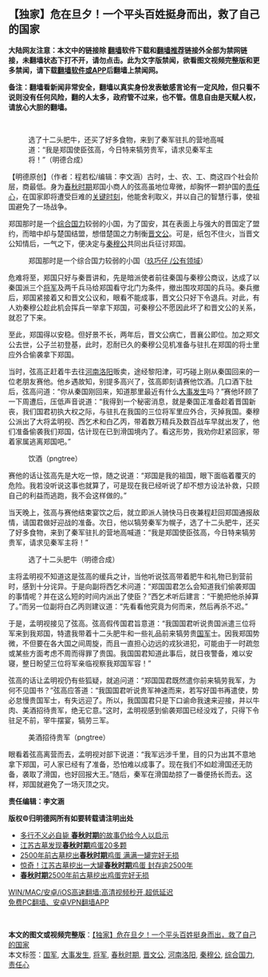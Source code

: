  <h2>【独家】危在旦夕！一个平头百姓挺身而出，救了自己的国家</h2> <p class="notice"><b>大陆网友注意：本文中的链接除 <a href="https://github.com/bannedbook/fanqiang" >翻墙</a>软件下载和<a href="https://github.com/killgcd/justmysocks/blob/master/README.md">翻墙推荐</a>链接外全部为禁网链接，未翻墙状态下打不开，请勿点击。此为文字版禁闻，欲看图文视频完整版和更多禁闻，请下载<a href="https://github.com/bannedbook/fanqiang">翻墙软件或APP</a>后翻墙上禁闻网。</p><p>备注：翻墙看新闻非常安全，翻墙以真实身份发表敏感言论有一定风险，但只看不说则没有任何风险，翻的人太多，政府管不过来，也不管。信息自由是天赋人权，请放心大胆的翻墙。</b></p>  <div class="entry"> <br /> <figure><a href="https://i0.wp.com/upload-images-bucket-v64rleca837do.s3.eu-west-1.amazonaws.com/wp-content/uploads/2021/04/22101325/%E6%9C%AA%E6%A0%87%E9%A2%98-1-95.jpg?fit=860%2C484&#038;ssl=1" data-caption="选了十二头肥牛，还买了好多食物，来到了秦军驻扎的营地高喊道：“我是郑国使臣弦高，今日特来犒劳贵军，请求见秦军主将！”（明德合成）"></a><figcaption class="wp-caption-text">选了十二头肥牛，还买了好多食物，来到了秦军驻扎的营地高喊道：“我是郑国使臣弦高，今日特来犒劳贵军，请求见秦军主将！”（明德合成）</figcaption></figure> <p>【明德原创】（作者：程若松/编辑：李文涵）古时，士、农、工、商这四个社会阶层，商最低。身为<a href="https://www.bannedbook.org/bnews/tag/%E6%98%A5%E7%A7%8B%E6%97%B6%E6%9C%9F/" class="st_tag internal_tag" rel="tag" title="标签 春秋时期 下的日志">春秋时期</a>郑国小商人的弦高虽地位卑微，却胸怀一颗护国的<a href="https://www.bannedbook.org/bnews/tag/%E8%B4%A3%E4%BB%BB%E5%BF%83/" class="st_tag internal_tag" rel="tag" title="标签 责任心 下的日志">责任心</a>，在国家即将遭受巨难的<span class='wp_keywordlink'><a href="https://www.bannedbook.org/forum2/topic151.html" title="关键时刻：李鹏日记" target="_blank">关键时刻</a></span>，他能舍利取义，并以自己的智慧行事，使祖国避免了一场战争。</p> <p>郑国那时是一个<a href="https://www.bannedbook.org/bnews/tag/%E7%BB%BC%E5%90%88%E5%9B%BD%E5%8A%9B/" class="st_tag internal_tag" rel="tag" title="标签 综合国力 下的日志">综合国力</a>较弱的小国，为了国安，其在表面上与强大的晋国定了盟约，而暗中却与楚国结盟，想借楚国之力制衡<a href="https://www.bannedbook.org/bnews/tag/%E6%99%8B%E6%96%87%E5%85%AC/" class="st_tag internal_tag" rel="tag" title="标签 晋文公 下的日志">晋文公</a>。可是，纸包不住火，当晋文公知情后，一气之下，便决定与<a href="https://www.bannedbook.org/bnews/tag/%E7%A7%A6%E7%A9%86%E5%85%AC/" class="st_tag internal_tag" rel="tag" title="标签 秦穆公 下的日志">秦穆公</a>共同出兵征讨郑国。</p> <figure id="attachment_33265" aria-describedby="caption-attachment-33265" style="width: 1134px" class="wp-caption alignnone"><figcaption id="caption-attachment-33265" class="wp-caption-text">郑国那时是一个综合国力较弱的小国（<a href="https://creativecommons.org/licenses/by-sa/3.0/">玖巧仔 /公有领域</a>）</figcaption></figure> <p>危难将至，郑国只好与秦晋讲和，先是暗派使者前往秦国与秦穆公商议，达成了以秦国派三个<a href="https://www.bannedbook.org/bnews/tag/%e5%b0%86%e5%86%9b/" class="st_tag internal_tag" rel="tag" title="标签 将军 下的日志">将军</a>及两千兵马给郑国看守北门为条件，撤出围攻郑国的兵马。秦兵撤后，郑国紧接着又和晋文公议和，眼看不能成事，晋文公只好下令退兵。对此，有人劝秦穆公趁此机会挥兵一举拿下郑国，可秦穆公不愿因此坏了和晋文公的关系，就忍了下来。</p>  <p>至此，郑国得以安稳。但好景不长，两年后，晋文公病亡，晋襄公即位。加之郑文公去世，公子兰初登基，此时，忍耐已久的秦穆公见机准备与驻扎在郑国的将士里应外合偷袭拿下郑国。</p> <p>当时，弦高正赶着牛去往<a href="https://www.bannedbook.org/bnews/tag/%e6%b2%b3%e5%8d%97%e6%b4%9b%e9%98%b3/" class="st_tag internal_tag" rel="tag" title="标签 河南洛阳 下的日志">河南洛阳</a>贩卖，途经黎阳津，可巧碰上刚从秦国回来的一位老朋友赛他。他乡遇故知，别提多高兴了，弦高即刻请赛他饮酒。几口酒下肚后，弦高问道：“你从秦国刚回来，知道那里最近有什么<a href="https://www.bannedbook.org/bnews/tag/%E5%A4%A7%E4%BA%8B%E5%8F%91%E7%94%9F/" class="st_tag internal_tag" rel="tag" title="标签 大事发生 下的日志">大事发生</a>吗？”赛他环顾了一下周遭后，压低声音说道：“我得到一个秘密消息，就是秦国正准备趁着晋国新丧，我们国君初执大权之际，与驻扎在我国的三位将军里应外合，灭掉我国。秦穆公派出了大将孟明视、西乞术和白乙丙，带着数万精兵及数百战车早就出发了，他们准备偷袭我们郑国，估计现在已到滑国境内了。看这形势，我劝你赶紧回家，带着家属逃离郑国吧。”</p> <figure id="attachment_33263" aria-describedby="caption-attachment-33263" style="width: 1122px" class="wp-caption alignnone"><figcaption id="caption-attachment-33263" class="wp-caption-text">饮酒（pngtree）</figcaption></figure> <p>赛他的话让弦高先是大吃一惊，随之说道：“郑国是我的祖国，眼下面临着覆灭的危险。我若没听说这事也就算了，可是现在我已经听说了却不想方设法补救，只顾自己的利益而逃跑，我不会这样做的。”</p>  <p>当天晚上，弦高与赛他结束宴饮之后，就立即派人骑快马日夜兼程赶回郑国通报敌情，请国君做好迎战的准备。次日，他以犒劳秦军为幌子，选了十二头肥牛，还买了好多食物，来到了秦军驻扎的营地高喊道：“我是郑国使臣弦高，今日特来犒劳贵军，请求见秦军主将！”</p> <figure id="attachment_33261" aria-describedby="caption-attachment-33261" style="width: 1115px" class="wp-caption alignnone"><figcaption id="caption-attachment-33261" class="wp-caption-text">选了十二头肥牛（明德合成）</figcaption></figure> <p>主将孟明视不知道这是弦高的缓兵之计，当他听说弦高带着肥牛和礼物已到营前时，感到十分诧异。于是向副将西乞术问道：“郑国国君怎么会知道我们偷袭郑国的事情呢？并在这么短的时间内派出了使臣？”西乞术听后建言：“干脆把他杀掉算了。”而另一位副将白乙丙则建议道：“先看看他究竟为何而来，然后再杀不迟。”</p> <p>于是，孟明视接见了弦高。弦高假传国君旨意道：“我国国君听说贵国派遣三位将军来到我郑国，特遣我带着十二头肥牛和一些礼品前来犒劳贵<a href="https://www.bannedbook.org/bnews/tag/%E5%9B%BD%E5%86%9B/" class="st_tag internal_tag" rel="tag" title="标签 国军 下的日志">国军</a>士。因我郑国势微，不但要在各大国之间周旋，而且一直担心边远的戎狄进犯，可能由于一时疏忽或某些方面考虑不周而得罪了贵国。我国国君知道此事后，就日夜警备，难以安寝，整日盼望三位将军亲临视察我郑国军容！”</p>  <p>弦高的话让孟明视仍有些狐疑，就追问道：“郑国国君既然遣你前来犒劳我军，为何不见国书？”弦高应答道：“我国国君听说贵军神速而来，若写好国书再遣使，势必怠慢贵国军士，有失远迎了。所以，我国国君只是下口谕命我速来迎接，并以牛肉、美酒招待贵军，绝无它意。”这时，孟明视感到偷袭郑国已经没戏了，只得下令驻足不前，宰牛摆宴，犒劳三军。</p> <figure id="attachment_33264" aria-describedby="caption-attachment-33264" style="width: 1150px" class="wp-caption alignnone"><figcaption id="caption-attachment-33264" class="wp-caption-text">美酒招待贵军（pngtree）</figcaption></figure> <p>眼看着弦高离营而去，孟明视对部下说道：“我军远涉千里，目的只为出其不意地拿下郑国，可人家已经有了准备，恐怕难以成事了。现在我们不如趁滑国还无防备，袭取了滑国，也好回报大王。”随后，秦军在滑国劫掠了一番便扬长而去。这样，郑国就避免了一场灭顶之灾。</p> <p><strong>责任编辑：李文涵</strong></p>  <p><strong> 版权©️归明德网所有如要转载请注明出处</strong></p> <ul class='op-related-articles' title='相关阅读'> <li><a href='https://www.bannedbook.org/bnews/comments/20200215/1277444.html' target='_blank'>多行不义必自毙 <b>春秋时期</b>的故事仍给今人以启示</a></li> <li><a href='https://www.bannedbook.org/bnews/baitai/20190327/1104015.html' target='_blank'>江苏古墓发现<b>春秋时期</b>鸡蛋20多颗</a></li> <li><a href='https://www.bannedbook.org/bnews/funmedia/20190327/1103925.html' target='_blank'>2500年前古墓挖出<b>春秋时期</b>鸡蛋 满满一罐完好无损</a></li> <li><a href='https://www.bannedbook.org/bnews/cbnews/20190326/1103656.html' target='_blank'>惊奇！江苏古墓挖出一大罐<b>春秋时期</b>鸡蛋 封存逾2500年</a></li> <li><a href='https://www.bannedbook.org/bnews/baitai/20190326/1103564.html' target='_blank'><b>春秋时期</b>2500年前古墓挖出鸡蛋完好无损</a></li> </ul> <p class="texttj"> <a href="https://github.com/bannedbook/fanqiang/wiki/V2ray%E6%9C%BA%E5%9C%BA" target="_blank">WIN/MAC/安卓/iOS高速翻墙:高清视频秒开,超低延迟</a><br/> <a href="https://github.com/bannedbook/fanqiang/wiki/%E7%A6%81%E9%97%BB%E7%BD%91%E5%AE%89%E5%8D%93%E7%BF%BB%E5%A2%99%E6%96%B0%E9%97%BBAPP" target="_blank">免费PC翻墙、安卓VPN翻墙APP</a></p><p>&nbsp;</p><a name='sharetosocial'></a>       <div><b>本文的图文或视频完整版</b>：<a href='https://www.bannedbook.org/bnews/comments/20210422/1531573.html'>【独家】危在旦夕！一个平头百姓挺身而出，救了自己的国家</a></div>  </div><!--END ENTRY--> <div class="postfooter"> <div>本文标签：<a href="https://www.bannedbook.org/bnews/tag/%E5%9B%BD%E5%86%9B/" rel="tag">国军</a>, <a href="https://www.bannedbook.org/bnews/tag/%E5%A4%A7%E4%BA%8B%E5%8F%91%E7%94%9F/" rel="tag">大事发生</a>, <a href="https://www.bannedbook.org/bnews/tag/%e5%b0%86%e5%86%9b/" rel="tag">将军</a>, <a href="https://www.bannedbook.org/bnews/tag/%E6%98%A5%E7%A7%8B%E6%97%B6%E6%9C%9F/" rel="tag">春秋时期</a>, <a href="https://www.bannedbook.org/bnews/tag/%E6%99%8B%E6%96%87%E5%85%AC/" rel="tag">晋文公</a>, <a href="https://www.bannedbook.org/bnews/tag/%e6%b2%b3%e5%8d%97%e6%b4%9b%e9%98%b3/" rel="tag">河南洛阳</a>, <a href="https://www.bannedbook.org/bnews/tag/%E7%A7%A6%E7%A9%86%E5%85%AC/" rel="tag">秦穆公</a>, <a href="https://www.bannedbook.org/bnews/tag/%E7%BB%BC%E5%90%88%E5%9B%BD%E5%8A%9B/" rel="tag">综合国力</a>, <a href="https://www.bannedbook.org/bnews/tag/%E8%B4%A3%E4%BB%BB%E5%BF%83/" rel="tag">责任心</a></div>  </div><!--END POSTFOOTER--> 